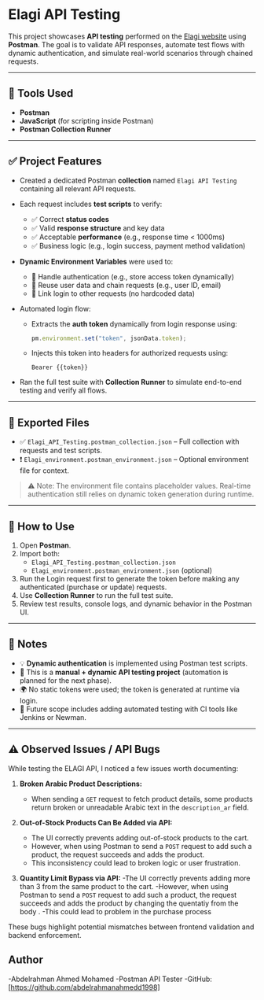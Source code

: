 # Elagi API Testing

This project showcases **API testing** performed on the [Elagi website](https://elagi.semicorner.com/home) using **Postman**. The goal is to validate API responses, automate test flows with dynamic authentication, and simulate real-world scenarios through chained requests.

---

## 🔧 Tools Used

- **Postman**  
- **JavaScript** (for scripting inside Postman)  
- **Postman Collection Runner**

---

## ✅ Project Features

- Created a dedicated Postman **collection** named `Elagi API Testing` containing all relevant API requests.

- Each request includes **test scripts** to verify:
  - ✅ Correct **status codes**
  - ✅ Valid **response structure** and key data
  - ✅ Acceptable **performance** (e.g., response time < 1000ms)
  - ✅ Business logic (e.g., login success, payment method validation)

- **Dynamic Environment Variables** were used to:
  - 🔐 Handle authentication (e.g., store access token dynamically)
  - 🔄 Reuse user data and chain requests (e.g., user ID, email)
  - 🧪 Link login to other requests (no hardcoded data)

- Automated login flow:
  - Extracts the **auth token** dynamically from login response using:
    ```js
    pm.environment.set("token", jsonData.token);
    ```
  - Injects this token into headers for authorized requests using:
    ```
    Bearer {{token}}
    ```

- Ran the full test suite with **Collection Runner** to simulate end-to-end testing and verify all flows.

---

## 📁 Exported Files

- ✅ `Elagi_API_Testing.postman_collection.json` – Full collection with requests and test scripts.
- ❗ `Elagi_environment.postman_environment.json` – Optional environment file for context.

> ⚠️ Note: The environment file contains placeholder values. Real-time authentication still relies on dynamic token generation during runtime.

---

## 🚀 How to Use

1. Open **Postman**.
2. Import both:
   - `Elagi_API_Testing.postman_collection.json`
   - `Elagi_environment.postman_environment.json` (optional)
3. Run the Login request first to generate the token before making any authenticated (purchase or update) requests.
4. Use **Collection Runner** to run the full test suite.
5. Review test results, console logs, and dynamic behavior in the Postman UI.

---

## 📌 Notes

- 💡 **Dynamic authentication** is implemented using Postman test scripts.
- 💼 This is a **manual + dynamic API testing project** (automation is planned for the next phase).
- 🌍 No static tokens were used; the token is generated at runtime via login.
- 🧪 Future scope includes adding automated testing with CI tools like Jenkins or Newman.

---

## ⚠️ Observed Issues / API Bugs

While testing the ELAGI API, I noticed a few issues worth documenting:

1. **Broken Arabic Product Descriptions:**
   - When sending a `GET` request to fetch product details, some products return broken or unreadable Arabic text in the `description_ar` field.

2. **Out-of-Stock Products Can Be Added via API:**
   - The UI correctly prevents adding out-of-stock products to the cart.
   - However, when using Postman to send a `POST` request to add such a product, the request succeeds and adds the product.
   - This inconsistency could lead to broken logic or user frustration.

3. **Quantity Limit Bypass via API:**
   -The UI correctly prevents adding more than 3 from the same product to the cart.
   -However, when using Postman to send a `POST` request to add such a product, the request succeeds and adds the product by changing the quentatiy from the body .
   -This could lead to problem in the purchase process

These bugs highlight potential mismatches between frontend validation and backend enforcement.

## Author
  -Abdelrahman Ahmed Mohamed
  -Postman API Tester
  -GitHub: [https://github.com/abdelrahmanahmedd1998]

